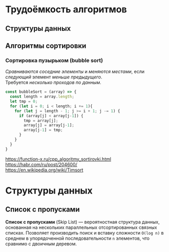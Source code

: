 # Трудоёмкость алгоритмов

## Структуры данных

## Алгоритмы сортировки

### Сортировка пузырьком (bubble sort)

*Cравниваются соседние элементы* и *меняются местами*, если *следующий* элемент *меньше предыдущего*.  
Требуется *несколько проходов по данным*.

```js
const bubbleSort = (array) => {
  const length = array.length;
  let tmp = 0;
  for (let i = 0; i < length; i += 1){
    for (let j = length - 1; j >= i + 1; j -= 1) {
      if (array[j] < array[j-1]) {
        tmp = array[j];
        array[j] = array[j-1];
        array[j-1] = tmp;
      }
    }
  }
}
```

https://function-x.ru/cpp_algoritmy_sortirovki.html  
https://habr.com/ru/post/204600/  
https://en.wikipedia.org/wiki/Timsort  

# Структуры данных

## Список с пропусками

**Список с пропусками** (Skip List) — вероятностная структура данных, основанная на нескольких параллельных отсортированных связных списках. Позволяет производить поиск и вставку сложности `O(log n)` в среднем в упорядоченной последовательности `n` элементов, что сравнимо с двоичным деревом.

